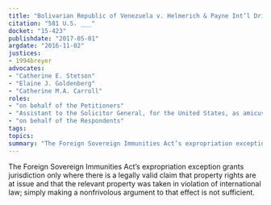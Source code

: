 ```yaml
---
title: "Bolivarian Republic of Venezuela v. Helmerich & Payne Int’l Drilling Co."
citation: "581 U.S. ___"
docket: "15-423"
publishdate: "2017-05-01"
argdate: "2016-11-02"
justices:
- 1994breyer
advocates:
- "Catherine E. Stetson"
- "Elaine J. Goldenberg"
- "Catherine M.A. Carroll"
roles:
- "on behalf of the Petitioners"
- "Assistant to the Solicitor General, for the United States, as amicus curiae, supporting the Petitioners"
- "on behalf of the Respondents"
tags:
topics:
summary: "The Foreign Sovereign Immunities Act’s expropriation exception grants jurisdiction only where there is a legally valid claim that property rights are at issue and that the relevant property was taken in violation of international law; simply making a nonfrivolous argument to that effect is not sufficient."
---
```

The Foreign Sovereign Immunities Act’s expropriation exception grants jurisdiction only where there is a legally valid claim that property rights are at issue and that the relevant property was taken in violation of international law; simply making a nonfrivolous argument to that effect is not sufficient.

